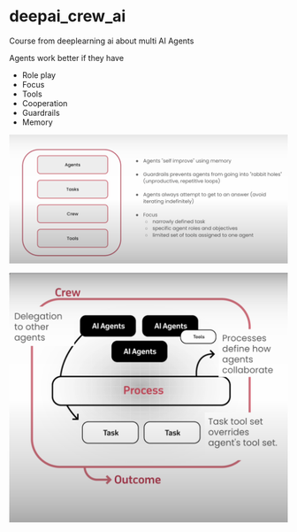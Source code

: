 # deepai_crew_ai

Course from deeplearning ai about multi AI Agents

Agents work better if they have

- Role play
- Focus
- Tools
- Cooperation
- Guardrails
- Memory

![alt text](images/image-1.png)

![alt text](images/multi_crew.png)
